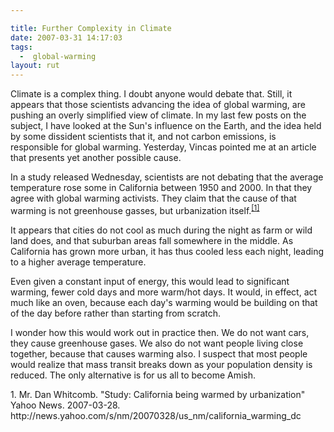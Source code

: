 ```yaml
---

title: Further Complexity in Climate
date: 2007-03-31 14:17:03
tags:
  -  global-warming
layout: rut
---
```


Climate is a complex thing.  I doubt anyone would debate that.  Still, it appears that those scientists advancing the idea of global warming, are pushing an overly simplified view of climate.  In my last few posts on the subject, I have looked at the Sun's influence on the Earth, and the idea held by some dissident scientists that it, and not carbon emissions, is responsible for global warming.  Yesterday, Vincas pointed me at an article that presents yet another possible cause.

In a study released Wednesday, scientists are not debating that the average temperature rose some in California between 1950 and 2000.  In that they agree with global warming activists.  They claim that the cause of that warming is not greenhouse gasses, but urbanization itself.<sup>[\[1\]][ref1]</sup>  

It appears that cities do not cool as much during the night as farm or wild land does, and that suburban areas fall somewhere in the middle.  As California has grown more urban, it has thus cooled less each night, leading to a higher average temperature.  

Even given a constant input of energy, this would lead to significant warming, fewer cold days and more warm/hot days.  It would, in effect, act much like an oven, because each day's warming would be building on that of the day before rather than starting from scratch.  

I wonder how this would work out in practice then.  We do not want cars, they cause greenhouse gases.  We also do not want people living close together, because that causes warming also.  I suspect that most people would realize that mass transit breaks down as your population density is reduced.   The only alternative is for us all to become Amish. 

<div class="postrefs">
1. Mr. Dan Whitcomb.  "Study: California being warmed by urbanization"  Yahoo News.  2007-03-28.  http://news.yahoo.com/s/nm/20070328/us_nm/california_warming_dc
</div>

[ref1]: http://news.yahoo.com/s/nm/20070328/us_nm/california_warming_dc "Study: California being warmed by urbanization"

